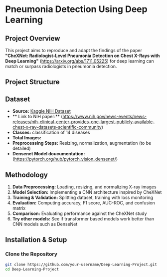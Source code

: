 # Pneumonia Detection Using Deep Learning  

## Project Overview  
This project aims to reproduce and adapt the findings of the paper **"CheXNet: Radiologist-Level Pneumonia Detection on Chest X-Rays with Deep Learning"** (https://arxiv.org/abs/1711.05225) for deep learning can match or surpass radiologists in pneumonia detection.  

## Project Structure 


## Dataset  
- **Source:** [Kaggle NIH Dataset](https://www.kaggle.com/datasets/nih-chest-xrays/data)
- ** Link to NIH paper:**  (https://www.nih.gov/news-events/news-releases/nih-clinical-center-provides-one-largest-publicly-available-chest-x-ray-datasets-scientific-community)
- **Classes:** classification of 14 diseases  
- **Total Images:**  
- **Preprocessing Steps:** Resizing, normalization, augmentation (to be detailed)  
- **Densenet Model doucumentation:** (https://pytorch.org/hub/pytorch_vision_densenet/)

## Methodology  
1. **Data Preprocessing:** Loading, resizing, and normalizing X-ray images  
2. **Model Selection:** Implementing a CNN architecture inspired by CheXNet  
3. **Training & Validation:** Splitting dataset, training with loss monitoring  
4. **Evaluation:** Computing accuracy, F1 score, AUC-ROC, and confusion matrix  
5. **Comparison:** Evaluating performance against the CheXNet study  
6. **Try other models:** See if transformer based models work better than CNN models such as DenseNet

## Installation & Setup  
### Clone the Repository  
```sh
git clone https://github.com/your-username/Deep-Learning-Project.git
cd Deep-Learning-Project
